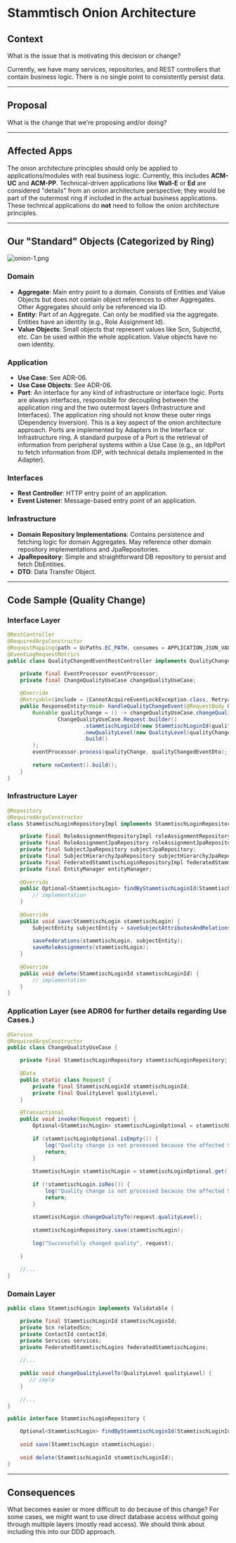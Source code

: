 # Stammtisch Onion Architecture

## Context
What is the issue that is motivating this decision or change?

Currently, we have many services, repositories, and REST controllers that contain business logic. There is no single point to consistently persist data.

---

## Proposal
What is the change that we're proposing and/or doing?

<!-- Add your proposal details here -->

---

## Affected Apps
The onion architecture principles should only be applied to applications/modules with real business logic. Currently, this includes **ACM-UC** and **ACM-PP**. Technical-driven applications like **Wall-E** or **Ed** are considered "details" from an onion architecture perspective; they would be part of the outermost ring if included in the actual business applications. These technical applications do **not** need to follow the onion architecture principles.

---

## Our "Standard" Objects (Categorized by Ring)

![onion-1.png](images/onion-1.png)

### Domain
- **Aggregate**: Main entry point to a domain. Consists of Entities and Value Objects but does not contain object references to other Aggregates. Other Aggregates should only be referenced via ID.
- **Entity**: Part of an Aggregate. Can only be modified via the aggregate. Entities have an identity (e.g., Role Assignment Id).
- **Value Objects**: Small objects that represent values like Scn, SubjectId, etc. Can be used within the whole application. Value objects have no own identity.

### Application
- **Use Case**: See ADR-06.
- **Use Case Objects**: See ADR-06.
- **Port**: An interface for any kind of infrastructure or interface logic. Ports are always interfaces, responsible for decoupling between the application ring and the two outermost layers (Infrastructure and Interfaces). The application ring should not know these outer rings (Dependency Inversion). This is a key aspect of the onion architecture approach. Ports are implemented by Adapters in the Interface or Infrastructure ring. A standard purpose of a Port is the retrieval of information from peripheral systems within a Use Case (e.g., an IdpPort to fetch information from IDP, with technical details implemented in the Adapter).

### Interfaces
- **Rest Controller**: HTTP entry point of an application.
- **Event Listener**: Message-based entry point of an application.

### Infrastructure
- **Domain Repository Implementations**: Contains persistence and fetching logic for domain Aggregates. May reference other domain repository implementations and JpaRepositories.
- **JpaRepository**: Simple and straightforward DB repository to persist and fetch DbEntities.
- **DTO**: Data Transfer Object.

---

## Code Sample (Quality Change)

### Interface Layer
```java
@RestController
@RequiredArgsConstructor
@RequestMapping(path = UcPaths.EC_PATH, consumes = APPLICATION_JSON_VALUE, produces = APPLICATION_JSON_VALUE)
@EventLogRequestMetrics
public class QualityChangedEventRestController implements QualityChangedEventApi {

    private final EventProcessor eventProcessor;
    private final ChangeQualityUseCase changeQualityUseCase;
 
    @Override
    @Retryable(include = {CannotAcquireEventLockException.class, RetryableConflictException.class}, maxAttempts = 3, backoff = @Backoff(delay = 2000))
    public ResponseEntity<Void> handleQualityChangeEvent(@RequestBody QualityChangedEventDto qualityChangedEventDto) {
        Runnable qualityChange = () -> changeQualityUseCase.changeQuality(
                ChangeQualityUseCase.Request.builder()
                        .stammtischLoginId(new StammtischLoginId(qualityChangedEventDto.getStammtischLoginId()))
                        .newQualityLevel(new QualityLevel(qualityChangedEventDto.getNewQualityLevel()))
                        .build()
        );
        eventProcessor.process(qualityChange, qualityChangedEventDto);
 
        return noContent().build();
    }
}
```

### Infrastructure Layer
```java
@Repository
@RequiredArgsConstructor
class StammtischLoginRepositoryImpl implements StammtischLoginRepository {

    private final RoleAssignmentRepositoryImpl roleAssignmentRepository;
    private final RoleAssignmentJpaRepository roleAssignmentJpaRepository;
    private final SubjectJpaRepository subjectJpaRepository;
    private final SubjectHierarchyJpaRepository subjectHierarchyJpaRepository;
    private final FederatedStammtischLoginRepositoryImpl federatedStammtischLoginRepository;
    private final EntityManager entityManager;
 
    @Override
    public Optional<StammtischLogin> findByStammtischLoginId(StammtischLoginId stammtischLoginId) {
        // implementation
    }
 
    @Override
    public void save(StammtischLogin stammtischLogin) {
        SubjectEntity subjectEntity = saveSubjectAttributesAndRelations(stammtischLogin);
 
        saveFederations(stammtischLogin, subjectEntity);
        saveRoleAssignments(stammtischLogin);
    }
 
    @Override
    public void delete(StammtischLoginId stammtischLoginId) {
        // implementation
    }
}
```

### Application Layer (see ADR06 for further details regarding Use Cases.)
```java
@Service
@RequiredArgsConstructor
public class ChangeQualityUseCase {

    private final StammtischLoginRepository stammtischLoginRepository;
 
    @Data
    public static class Request {
        private final StammtischLoginId stammtischLoginId;
        private final QualityLevel qualityLevel;
    }
 
    @Transactional
    public void invoke(Request request) {
        Optional<StammtischLogin> stammtischLoginOptional = stammtischLoginRepository.findByStammtischLoginId(request.stammtischLoginId);
 
        if (stammtischLoginOptional.isEmpty()) {
            log("Quality change is not processed because the affected StammtischLogin does not exist.", request);
            return;
        }
 
        StammtischLogin stammtischLogin = stammtischLoginOptional.get();
 
        if (!stammtischLogin.isRes()) {
            log("Quality change is not processed because the affected StammtischLogin is not in segment RES.", request);
            return;
        }
 
        stammtischLogin.changeQualityTo(request.qualityLevel);
 
        stammtischLoginRepository.save(stammtischLogin);
 
        log("Successfully changed quality", request);
 
    }
 
    //...
}
```

### Domain Layer
```java
public class StammtischLogin implements Validatable {

    private final StammtischLoginId stammtischLoginId;
    private Scn relatedScn;
    private ContactId contactId;
    private Services services;
    private FederatedStammtischLogins federatedStammtischLogins;
	
    //...
     
    public void changeQualityLevelTo(QualityLevel qualityLevel) {
       // imple
    }
 
    //...
}

public interface StammtischLoginRepository {

    Optional<StammtischLogin> findByStammtischLoginId(StammtischLoginId stammtischLoginId);
 
    void save(StammtischLogin stammtischLogin);
 
    void delete(StammtischLoginId stammtischLoginId);
}
```

---

## Consequences
What becomes easier or more difficult to do because of this change?
For some cases, we might want to use direct database access without going through multiple layers (mostly read access). We should think about including this into our DDD approach.
